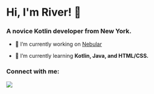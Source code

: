 # Hi, I'm River! 👋
### A novice Kotlin developer from New York.

- 🔭 I’m currently working on [Nebular](https://github.com/Nebular-Tweaks)

- 🌱 I’m currently learning **Kotlin, Java, and HTML/CSS.**

### Connect with me:
<img src="https://lanyard.cnrad.dev/api/795038338494890015?showDisplayName=true&idleMessage=Probably%20barking..." />
